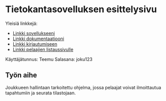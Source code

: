 ﻿# Tietokantasovelluksen esittelysivu

Yleisiä linkkejä:

* [Linkki sovellukseeni](https://jonharju.users.cs.helsinki.fi/tsoha/)
* [Linkki dokumentaatiooni](https://github.com/Jonharju/Tsoha-Bootstrap/blob/master/doc/dokumentaatio.pdf)
* [Linkki kirjautumiseen](https://jonharju.users.cs.helsinki.fi/tsoha/login)
* [Linkki pelaajien listaussivulle](https://jonharju.users.cs.helsinki.fi/tsoha/player/)

Käyttäjätunnus: Teemu
Salasana: joku123

## Työn aihe

Joukkueen hallintaan tarkoitettu ohjelma, jossa pelaajat voivat ilmoittautua tapahtumiin ja seurata tilastojaan.

